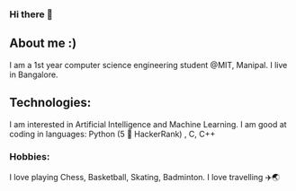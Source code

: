 ### Hi there 👋

## About me :)
I am a 1st year computer science engineering student @MIT, Manipal. I live in Bangalore. 

## Technologies:
I am interested in Artificial Intelligence and Machine Learning. 
I am good at coding in languages: Python (5 🌟 HackerRank) , C, C++

### Hobbies:
I love playing Chess, Basketball, Skating, Badminton. 
I love travelling ✈️🌏

<!--
**haiyashah/haiyashah** is a ✨ _special_ ✨ repository because its `README.md` (this file) appears on your GitHub profile.

Here are some ideas to get you started:

- 🔭 I’m currently working on ...
- 🌱 I’m currently learning ...
- 👯 I’m looking to collaborate on ...
- 🤔 I’m looking for help with ...
- 💬 Ask me about ...
- 📫 How to reach me: ...
- 😄 Pronouns: ...
- ⚡ Fun fact: ...
-->
